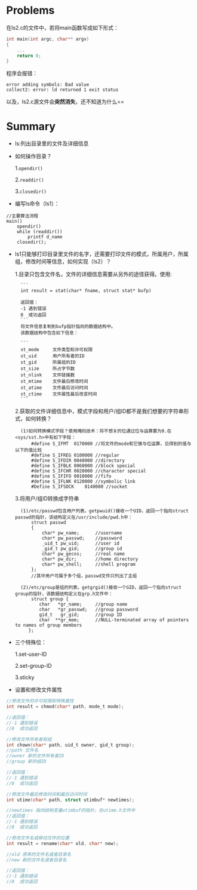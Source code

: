 # Problems
在ls2.c的文件中，若将main函数写成如下形式：
```cpp
int main(int argc, char** argv)
{
    ...
    return 0;
}
```
程序会报错：
```
error adding symbols: Bad value 
collect2: error: ld returned 1 exit status
```

以及，ls2.c源文件会**突然消失**，还不知道为什么==

# Summary
- ls:列出目录里的文件及详细信息
- 如何操作目录？

    1.`opendir()`

    2.`readdir()`

    3.`closedir()`
- 编写ls命令（ls1）：
```
//主要算法流程
main()
    opendir()
    while (readdir())
        printf d_name
    closedir();
```
- ls1只能够打印目录里文件的名字，还需要打印文件的模式，所属用户，所属组，修改时间等信息，如何实现（ls2）？

    1.目录只包含文件名，文件的详细信息需要从另外的途径获得。使用:
    
        ```
        int result = stat(char* fname, struct stat* bufp)
        
        返回值：
        -1 遇到错误
        0  成功返回
        ```
        将文件信息复制到bufp指针指向的数据结构中。
        该数据结构中包含如下信息：
        
        ```
        st_mode     文件类型和许可权限
        st_uid      用户所有者的ID
        st_gid      所属组的ID
        st_size     所占字节数
        st_nlink    文件链接数
        st_mtime    文件最后修改时间
        st_atime    文件最后访问时间
        st_ctime    文件属性最后改变时间
        ```
    
    
    2.获取的文件详细信息中，模式字段和用户/组ID都不是我们想要的字符串形式，如何转换？

        (1)如何转换模式字段？使用掩码技术：将不想关的位通过位与运算置为0.在<sys/sst.h>中有如下字段：
            #define S_IFMT	0170000	//将文件的mode和它做与位运算，见得到的值与以下的值比较
            #define S_IFREG 0100000	//regular
            #define S_IFDIR	0040000	//directory
            #define S_IFBLK	0060000	//block special
            #define S_IFCHR	0020000	//character special
            #define S_IFIFO	0010000	//fifo
            #define S_IFLNK	0120000	//symbolic link
            #Define S_IFSOCK	0140000	//socket
    

    3.将用户/组ID转换成字符串

        (1)/etc/passwd包含用户列表。getpwuid()接收一个UID，返回一个指向struct passwd的指针，该结构定义在/usr/include/pwd.h中：
            struct passwd
            {
                char* pw_name;      //username
                char* pw_passwd;    //password
                _uid_t pw_uid;      //user id
                _gid_t pw_gid;      //group id
                char* pw_gecos;     //real name
                char* pw_dir;       //home directory
                char* pw_shell;     //shell program
            };
            //其中用户可属于多个组，passwd文件只列出了主组

        (2)/etc/group是组的列表。getgrgid()接收一个GID，返回一个指向struct group的指针，该数据结构定义在grp.h文件中：
            struct group {
               char   *gr_name;     //group name
               char   *gr_passwd;   //group password
               gid_t   gr_gid;      //group ID
               char  **gr_mem;      //NULL-terminated array of pointers to names of group members
           };

- 三个特殊位：

    1.set-user-ID

    2.set-group-ID

    3.sticky

- 设置和修改文件属性

```c
//修改文件的许可权限和特殊属性
int result = chmod(char* path, mode_t mode);

//返回值：
//-1 遇到错误
//0  成功返回
```

```c
//修改文件所有者和组
int chown(char* path, uid_t owner, gid_t group);
//path 文件名
//owner 新的文件所有者ID
//group 新的组ID

//返回值：
//-1 遇到错误
//0  成功返回
```

```c
//修改文件最后修改时间和最后访问时间
int utime(char* path, struct utimbuf* newtimes);

//newtimes 指向结构变量utimbuf的指针，在utime.h文件中
//返回值：
//-1 遇到错误
//0  成功返回
```

```c
//修改文件名或移动文件的位置
int result = rename(char* old, char* new);

//old 原来的文件名或者目录名
//new 新的文件名或者目录名

//返回值：
//-1 遇到错误
//0  成功返回
```